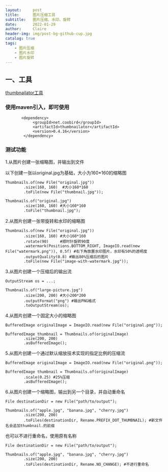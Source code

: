 ```yaml
---
layout:     post
title:      图片压缩工具
subtitle:   图片压缩、水印、旋转
date:       2022-01-29
author:     Claire
header-img: img/post-bg-github-cup.jpg
catalog: true
tags:
    - 图片压缩
    - 图片水印
    - 图片旋转
---
```


## 一、工具


[thumbnailator工具](https://github.com/coobird/thumbnailator/wiki/Examples)

### 使用maven引入，即可使用

```
       <dependency>
            <groupId>net.coobird</groupId>
            <artifactId>thumbnailator</artifactId>
            <version>0.4.16</version>
        </dependency>
```

### 测试功能

1.从图片创建一张缩略图，并输出到文件

以下创建一张以original.jpg为基础，大小为160*160的缩略图

```xml
Thumbnails.of(new File("original.jpg"))
        .size(160, 160)  #大小160*160
        .toFile(new File("thumbnail.jpg"));

Thumbnails.of("original.jpg")
        .size(160, 160) #大小160*160
        .toFile("thumbnail.jpg");
```

2.从图片创建一张带旋转和水印的缩略图

```
Thumbnails.of(new File("original.jpg"))
        .size(160, 160) #大小160*160
        .rotate(90)     #顺时针旋转90度
        .watermark(Positions.BOTTOM_RIGHT, ImageIO.read(new File("watermark.png")), 0.5f) #右下角放置水印图片，水印有50%的透明度
        .outputQuality(0.8) #输出80%压缩后的图片
        .toFile(new File("image-with-watermark.jpg"));
```

3.从图片创建一个压缩后的输出流

```
OutputStream os = ...;
		
Thumbnails.of("large-picture.jpg")
        .size(200, 200) #大小200*200
        .outputFormat("png") #输出PNG格式
        .toOutputStream(os); 
```

4.从图片创建一个固定大小的缩略图

```
BufferedImage originalImage = ImageIO.read(new File("original.png"));

BufferedImage thumbnail = Thumbnails.of(originalImage)
        .size(200, 200)
        .asBufferedImage();
```

5.从图片创建一个通过默认缩放技术实现的指定比例的压缩流

```
BufferedImage originalImage = ImageIO.read(new File("original.png"));

BufferedImage thumbnail = Thumbnails.of(originalImage)
        .scale(0.25) #25%压缩
        .asBufferedImage();
```

6.从图片创建一个缩略图，输出到另一个目录，并自动重命名

```
File destinationDir = new File("path/to/output");

Thumbnails.of("apple.jpg", "banana.jpg", "cherry.jpg")
        .size(200, 200)
        .toFiles(destinationDir, Rename.PREFIX_DOT_THUMBNAIL); #新文件名会追加thumbnail.的前缀
```

也可以不进行重命名，使用原有名称

```
File destinationDir = new File("path/to/output");

Thumbnails.of("apple.jpg", "banana.jpg", "cherry.jpg")
        .size(200, 200)
        .toFiles(destinationDir, Rename.NO_CHANGE); #不进行重命名
```